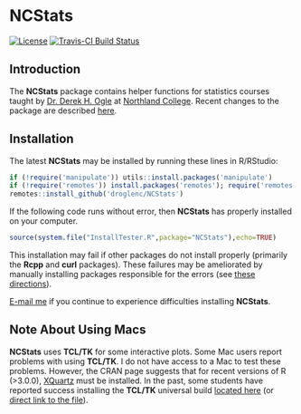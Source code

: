 NCStats
=======

[![License](http://img.shields.io/badge/license-GPL%20%28%3E=%202%29-brightgreen.svg?style=flat)](http://www.gnu.org/licenses/gpl-2.0.html)
[![Travis-CI Build Status](https://travis-ci.org/droglenc/NCStats.svg?branch=master)](https://travis-ci.org/droglenc/NCStats)


## Introduction
The **NCStats** package contains helper functions for statistics courses taught by [Dr. Derek H. Ogle](http://derekogle.com) at [Northland College](http://www.northland.edu). Recent changes to the package are described [here](https://github.com/droglenc/NCStats/blob/master/NEWS.md).


## Installation
The latest **NCStats** may be installed by running these lines in R/RStudio:

```r
if (!require('manipulate')) utils::install.packages('manipulate')
if (!require('remotes')) install.packages('remotes'); require('remotes')
remotes::install_github('droglenc/NCStats')
```

If the following code runs without error, then **NCStats** has properly installed on your computer.

```r
source(system.file("InstallTester.R",package="NCStats"),echo=TRUE)
```

This installation may fail if other packages do not install properly (primarily the **Rcpp** and **curl** packages). These failures may be ameliorated by manually installing packages responsible for the errors (see [these directions](http://derekogle.com/IFAR/supplements/installations/InstallPackagesRStudio.html)).

[E-mail me](mailto:derek@derekogle.com?Subject=NCStats%20Installation%20Question) if you continue to experience difficulties installing **NCStats**.


## Note About Using Macs
**NCStats** uses **TCL/TK** for some interactive plots. Some Mac users report problems with using **TCL/TK**. I do not have access to a Mac to test these problems. However, the CRAN page suggests that for recent versions of R (>3.0.0), [XQuartz](https://www.xquartz.org/) must be installed. In the past, some students have reported success installing the **TCL/TK** universal build [located here](http://cran.r-project.org/bin/macosx/tools/) (or [direct link to the file](http://cran.r-project.org/bin/macosx/tools/tcltk-8.5.5-x11.dmg)).
